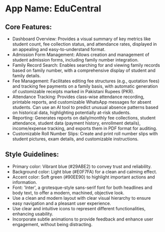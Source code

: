 # **App Name**: EduCentral

## Core Features:

- Dashboard Overview: Provides a visual summary of key metrics like student count, fee collection status, and attendance rates, displayed in an appealing and easy-to-understand format.
- Admission Form Management: Allows creation and management of student admission forms, including family number integration.
- Family Record Search: Enables searching for and viewing family records based on family number, with a comprehensive display of student and family details.
- Fee Management: Facilitates editing fee structures (e.g., quotation fees) and tracking fee payments on a family basis, with automatic generation of customizable receipts marked in Pakistani Rupees (PKR).
- Attendance Tracking: Provides class-wise attendance recording, printable reports, and customizable WhatsApp messages for absent students. Can use an AI tool to predict unusual absence patterns based on historical data, highlighting potentially at-risk students.
- Reporting: Generates reports on daily/monthly fee collections, student attendance, student data (payment history, enrollment details), income/expense tracking, and exports them in PDF format for auditing.
- Customizable Roll Number Slips: Create and print roll number slips with student pictures, exam details, and customizable instructions.

## Style Guidelines:

- Primary color: Vibrant blue (#29ABE2) to convey trust and reliability.
- Background color: Light blue (#E0F7FA) for a clean and calming effect.
- Accent color: Soft green (#90EE90) to highlight important actions and information.
- Font: 'Inter', a grotesque-style sans-serif font for both headlines and body text, to offer a modern, machined, objective look.
- Use a clean and modern layout with clear visual hierarchy to ensure easy navigation and a pleasant user experience.
- Use clear and intuitive icons to represent different functionalities, enhancing usability.
- Incorporate subtle animations to provide feedback and enhance user engagement, without being distracting.